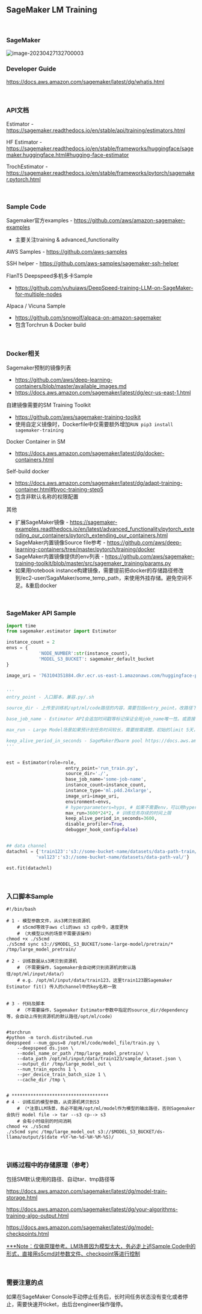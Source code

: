 ## SageMaker LM Training

<br />

### SageMaker
![image-20230427132700003](assets/image-20230427132700003.png)

### Developer Guide

https://docs.aws.amazon.com/sagemaker/latest/dg/whatis.html  

<br />

### API文档

Estimator - https://sagemaker.readthedocs.io/en/stable/api/training/estimators.html

HF Estimator - https://sagemaker.readthedocs.io/en/stable/frameworks/huggingface/sagemaker.huggingface.html#hugging-face-estimator

TrochEstimator - https://sagemaker.readthedocs.io/en/stable/frameworks/pytorch/sagemaker.pytorch.html  

<br />

### Sample Code

Sagemaker官方examples - https://github.com/aws/amazon-sagemaker-examples

- 主要关注training & advanced_functionality

AWS Samples - https://github.com/aws-samples

SSH helper - https://github.com/aws-samples/sagemaker-ssh-helper

FlanT5 Deepspeed多机多卡Sample 
- https://github.com/yuhuiaws/DeepSpeed-training-LLM-on-SageMaker-for-multiple-nodes


Alpaca / Vicuna Sample
- https://github.com/snowolf/alpaca-on-amazon-sagemaker
- 包含Torchrun & Docker build

<br />

### Docker相关

Sagemaker预制的镜像列表

- https://github.com/aws/deep-learning-containers/blob/master/available_images.md 
- https://docs.aws.amazon.com/sagemaker/latest/dg/ecr-us-east-1.html

自建镜像需要的SM Training Toolkit
- https://github.com/aws/sagemaker-training-toolkit
- 使用自定义镜像时，Dockerfile中仅需要额外增加```RUN pip3 install sagemaker-training```

Docker Container in SM 
- https://docs.aws.amazon.com/sagemaker/latest/dg/docker-containers.html

Self-build docker 
- https://docs.aws.amazon.com/sagemaker/latest/dg/adapt-training-container.html#byoc-training-step5
- 包含非默认名称的权限配置

其他

- 扩展SageMaker镜像 - https://sagemaker-examples.readthedocs.io/en/latest/advanced_functionality/pytorch_extending_our_containers/pytorch_extending_our_containers.html
- SageMaker内置镜像Source file参考 - https://github.com/aws/deep-learning-containers/tree/master/pytorch/training/docker
- SageMaker内置镜像提供的env列表 - https://github.com/aws/sagemaker-training-toolkit/blob/master/src/sagemaker_training/params.py
- 如果用notebook instance构建镜像，需要提前把docker的存储路径修改到/ec2-user/SagaMaker/some_temp_path，来使用外挂存储。避免空间不足。&重启docker  

<br />

### SageMaker API Sample

```python
import time
from sagemaker.estimator import Estimator

instance_count = 2
envs = {
            'NODE_NUMBER':str(instance_count),
            'MODEL_S3_BUCKET': sagemaker_default_bucket
}

image_uri = '763104351884.dkr.ecr.us-east-1.amazonaws.com/huggingface-pytorch-training:1.13.1-transformers4.26.0-gpu-py39-cu117-ubuntu20.04 '


'''
entry_point - 入口脚本，兼容.py/.sh

source_dir - 上传至训练机/opt/ml/code路径的内容，需要包括entry_point。改路径下存在的requirement.txt会自动执行。或整体改用dependency参数，详情参考API文档

base_job_name - Estimator API会追加时间戳等标记保证全局job_name唯一性。或直接在fit()中指定

max_run - Large Model场景如果预计到任务时间较长，需要按需调整。初始的limit 5天，可以提ticket提升至28天

keep_alive_period_in_seconds - SageMaker的warm pool https://docs.aws.amazon.com/sagemaker/latest/dg/train-warm-pools.html。需要根据机型，提升limit
'''


est = Estimator(role=role,
                      entry_point='run_train.py',
                      source_dir='./',
                      base_job_name='some-job-name',
                      instance_count=instance_count,
                      instance_type='ml.p4d.24xlarge',
                      image_uri=image_uri,
                      environment=envs,
                      # hyperparameters=hyps, # 如果不需要env，可以用hyper params带入所需变量
                      max_run=3600*24*2, # 训练任务存续的时间上限
                      keep_alive_period_in_seconds=3600,
                      disable_profiler=True,
                      debugger_hook_config=False)


## data channel
datachnl = {'train123':'s3://some-bucket-name/datasets/data-path-train/',
           'val123':'s3://some-bucket-name/datasets/data-path-val/'}

est.fit(datachnl)
```

<br />

### 入口脚本Sample

```shell
#!/bin/bash

# 1 - 模型参数文件，从s3拷贝到资源机	
	# s5cmd等效于aws cli的aws s3 cp命令，速度更快
	# （大模型以外的场景不需要该操作）
chmod +x ./s5cmd
./s5cmd sync s3://$MODEL_S3_BUCKET/some-large-model/pretrain/* /tmp/large_model_pretrain/

# 2 - 训练数据从s3拷贝到资源机
	# （不需要操作，Sagemaker会自动拷贝到资源机的默认路径/opt/ml/input/data/）
	# e.g. /opt/ml/input/data/train123，这里train123跟Sagemaker Estimator fit() 传入的channel中的key名称一致


# 3 - 代码及脚本
	# （不需要操作，Sagemaker Estimator参数中指定的source_dir/dependency等，会自动上传到资源机的默认路径/opt/ml/code）


#torchrun
#python -m torch.distributed.run
deepspeed --num_gpus=8 /opt/ml/code/model_file/train.py \
    --deepspeed ds.json \
    --model_name_or_path /tmp/large_model_pretrain/ \
    --data_path /opt/ml/input/data/train123/sample_dataset.json \
    --output_dir /tmp/large_model_out \
    --num_train_epochs 1 \
    --per_device_train_batch_size 1 \
    --cache_dir /tmp \


# ************************************
# 4 - 训练后的模型参数，从资源机拷贝到S3
	# （*注意LLM场景，务必不能用/opt/ml/model作为模型的输出路径，否则Sagemaker会执行 model file -> tar --s3 cp--> s3
	# 会有小时级别的时间消耗
chmod +x ./s5cmd
./s5cmd sync /tmp/large_model_out s3://$MODEL_S3_BUCKET/ds-llama/output/$(date +%Y-%m-%d-%H-%M-%S)/
```

<br />

### 训练过程中的存储原理（参考）

包括SM默认使用的路径、自动tar、tmp路径等

https://docs.aws.amazon.com/sagemaker/latest/dg/model-train-storage.html

https://docs.aws.amazon.com/sagemaker/latest/dg/your-algorithms-training-algo-output.html

https://docs.aws.amazon.com/sagemaker/latest/dg/model-checkpoints.html

<u>***Note：仅做原理参考。LM场景因为模型太大，务必走上述Sample Code中的形式，直接用s5cmd对参数文件、checkpoint等进行控制</u>

<br />

### 需要注意的点

如果在SageMaker Console手动停止任务后，长时间任务状态没有变化或者停止，需要快速开ticket，由后台engineer操作强停。

<br />